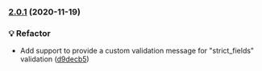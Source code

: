 ### [2.0.1](https://github.com/jayrchamp/adonis-strict-validator/compare/v2.0.0...v2.0.1) (2020-11-19)


### 💡 Refactor

* Add support to provide a custom validation message for "strict_fields" validation ([d9decb5](https://github.com/jayrchamp/adonis-strict-validator/commit/d9decb551bd59ee282f16065a73c0d1a30d322cc))


